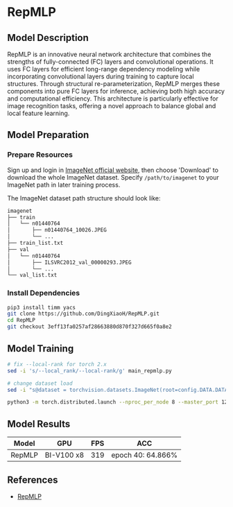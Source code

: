 # RepMLP

## Model Description

RepMLP is an innovative neural network architecture that combines the strengths of fully-connected (FC) layers and
convolutional operations. It uses FC layers for efficient long-range dependency modeling while incorporating
convolutional layers during training to capture local structures. Through structural re-parameterization, RepMLP merges
these components into pure FC layers for inference, achieving both high accuracy and computational efficiency. This
architecture is particularly effective for image recognition tasks, offering a novel approach to balance global and
local feature learning.

## Model Preparation

### Prepare Resources

Sign up and login in [ImageNet official website](https://www.image-net.org/index.php), then choose 'Download' to
download the whole ImageNet dataset. Specify `/path/to/imagenet` to your ImageNet path in later training process.

The ImageNet dataset path structure should look like:

```bash
imagenet
├── train
│   └── n01440764
│       ├── n01440764_10026.JPEG
│       └── ...
├── train_list.txt
├── val
│   └── n01440764
│       ├── ILSVRC2012_val_00000293.JPEG
│       └── ...
└── val_list.txt
```

### Install Dependencies

```bash
pip3 install timm yacs
git clone https://github.com/DingXiaoH/RepMLP.git
cd RepMLP
git checkout 3eff13fa0257af28663880d870f327d665f0a8e2
```

## Model Training

```bash
# fix --local-rank for torch 2.x
sed -i 's/--local_rank/--local-rank/g' main_repmlp.py

# change dataset load
sed -i "s@dataset = torchvision.datasets.ImageNet(root=config.DATA.DATA_PATH, split='train' if is_train else 'val', transform=transform)@dataset = datasets.ImageFolder(os.path.join(config.DATA.DATA_PATH, prefix), transform=transform)@" data/build.py

python3 -m torch.distributed.launch --nproc_per_node 8 --master_port 12349 main_repmlp.py --arch RepMLPNet-B256 --batch-size 32 --tag my_experiment --opts TRAIN.EPOCHS 100 TRAIN.BASE_LR 0.001 TRAIN.WEIGHT_DECAY 0.1 TRAIN.OPTIMIZER.NAME adamw TRAIN.OPTIMIZER.MOMENTUM 0.9 TRAIN.WARMUP_LR 5e-7 TRAIN.MIN_LR 0.0 TRAIN.WARMUP_EPOCHS 10 AUG.PRESET raug15 AUG.MIXUP 0.4 AUG.CUTMIX 1.0 DATA.IMG_SIZE 256 --data-path [/path/to/imagenet]
```

## Model Results

| Model  | GPU        | FPS | ACC               |
|--------|------------|-----|-------------------|
| RepMLP | BI-V100 x8 | 319 | epoch 40: 64.866% |

## References

- [RepMLP](https://github.com/DingXiaoH/RepMLP/tree/3eff13fa0257af28663880d870f327d665f0a8e2)
